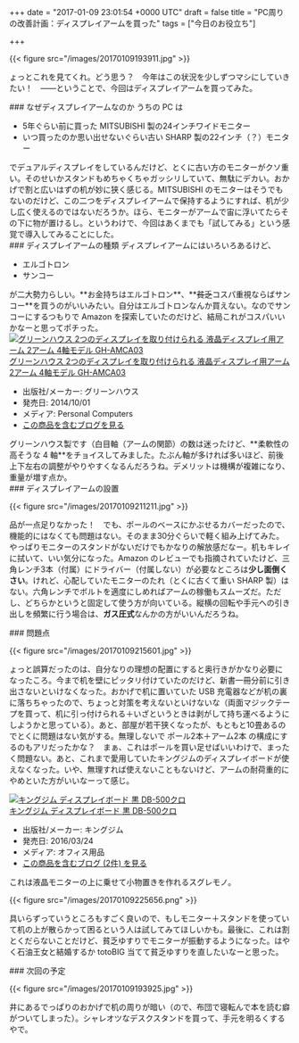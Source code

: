 
+++
date = "2017-01-09 23:01:54 +0000 UTC"
draft = false
title = "PC周りの改善計画：ディスプレイアームを買った"
tags = ["今日のお役立ち"]

+++


{{< figure src="/images/20170109193911.jpg"  >}}

ょっとこれを見てくれ。どう思う？　今年はこの状況を少しずつマシにしていきたい！　――ということで、今回はディスプレイアームを買ってみた。

<div class="section">
    ### なぜディスプレイアームなのか
    うちの PC は

<ul>
<li>5年ぐらい前に買った MITSUBISHI 製の24インチワイドモニター</li>
<li>いつ買ったのか思い出せないぐらい古い SHARP 製の22インチ（？）モニター</li>
</ul>でデュアルディスプレイをしているんだけど、とくに古い方のモニターがクソ重い。そのせいかスタンドもめちゃくちゃガッシリしていて、無駄にデカい。おかげで割と広いはずの机が妙に狭く感じる。MITSUBISHI のモニターはそうでもないのだけど、この二つをディスプレイアームで保持するようにすれば、机が少し広く使えるのではないだろうか。ほら、モニターがアームで宙に浮いてたらその下に物が置けるし。というわけで、今回はあくまでも「試してみる」という感覚で導入してみることにした。

</div>
<div class="section">
    ### ディスプレイアームの種類
    ディスプレイアームにはいろいろあるけど、

<ul>
<li>エルゴトロン</li>
<li>サンコー</li>
</ul>が二大勢力らしい。**お金持ちはエルゴトロン**、**<s>貧乏</s>コスパ重視ならばサンコー**を買うのがいいみたい。自分はエルゴトロンなんか買えない。なのでサンコーにするつもりで Amazon を探索していたのだけど、結局これがコスパいいかなーと思ってポチった。<div class="hatena-asin-detail"><a href="http://www.amazon.co.jp/exec/obidos/ASIN/B00NFELXSQ/bestylesnet-22/"><img src="https://images-fe.ssl-images-amazon.com/images/I/31EHQjfYUtL._SL160_.jpg" class="hatena-asin-detail-image" alt="グリーンハウス 2つのディスプレイを取り付けられる 液晶ディスプレイ用アーム 2アーム 4軸モデル GH-AMCA03" title="グリーンハウス 2つのディスプレイを取り付けられる 液晶ディスプレイ用アーム 2アーム 4軸モデル GH-AMCA03"/></a><div class="hatena-asin-detail-info"><a href="http://www.amazon.co.jp/exec/obidos/ASIN/B00NFELXSQ/bestylesnet-22/">グリーンハウス 2つのディスプレイを取り付けられる 液晶ディスプレイ用アーム 2アーム 4軸モデル GH-AMCA03</a><ul><li><span class="hatena-asin-detail-label">出版社/メーカー:</span> グリーンハウス</li><li><span class="hatena-asin-detail-label">発売日:</span> 2014/10/01</li><li><span class="hatena-asin-detail-label">メディア:</span> Personal Computers</li><li><a href="http://d.hatena.ne.jp/asin/B00NFELXSQ/bestylesnet-22" target="_blank">この商品を含むブログを見る</a></li></ul></div><div class="hatena-asin-detail-foot"></div></div>グリーンハウス製です（白目軸（アームの関節）の数は迷ったけど、**柔軟性の高そうな 4 軸**をチョイスしてみました。たぶん軸が多ければ多いほど、前後上下左右の調整がやりやすくなるんだろうね。デメリットは機構が複雑になり、重量が増す点か。

</div>
<div class="section">
    ### ディスプレイアームの設置
    

{{< figure src="/images/20170109211211.jpg"  >}}

品が一点足りなかった！　でも、ポールのベースにかぶせるカバーだったので、機能的にはなくても問題はない。そのまま30分ぐらいで軽く組み上げてみた。やっぱりモニターのスタンドがないだけでもかなりの解放感だなー。机もキレイに拭いて、いい気分になった。Amazon のレビューでも指摘されていたけど、三角レンチ3本（付属）にドライバー（付属しない）が必要なところは**少し面倒くさい**。けれど、心配していたモニターのたれ（とくに古くて重い SHARP 製）はない。六角レンチでボルトを適度にしめればアームの稼働もスムーズだ。ただし、どちらかというと固定して使う方が向いている。縦横の回転や手元への引き出しを頻繁に行う場合は、**ガス圧式**なんかの方がいいんだろうね。

</div>
<div class="section">
    ### 問題点
    

{{< figure src="/images/20170109215601.jpg"  >}}

ょっと誤算だったのは、自分なりの理想の配置にすると奥行きがかなり必要になったころ。今まで机を壁にピッタリ付けていたのだけど、新書一冊分前に引き出さないといけなくなった。おかげで机に置いていた USB 充電器などが机の裏に落ちちゃったので、ちょっと対策を考えないといけないな（両面マジックテープを買って、机に引っ付けられる＋いざというときは剥がして持ち運べるようにしようかと思っている）。あと、部屋が若干狭くなったが、もともと10畳あるのでとくに問題はない気がする。無理しないで ポール2本＋アーム2本 の構成にするのもアリだったかな？　まぁ、これはポールを買い足せばいいわけで、まったく問題ない。あと、これまで愛用していたキングジムのディスプレイボードが使えなくなった。いや、無理すれば使えないこともないけど、アームの耐荷重的にやめといた方がいいなーって感じ。<div class="hatena-asin-detail"><a href="http://www.amazon.co.jp/exec/obidos/ASIN/B01D19QKFU/bestylesnet-22/"><img src="https://images-fe.ssl-images-amazon.com/images/I/31icsJL3YIL._SL160_.jpg" class="hatena-asin-detail-image" alt="キングジム ディスプレイボード 黒 DB-500クロ" title="キングジム ディスプレイボード 黒 DB-500クロ"/></a><div class="hatena-asin-detail-info"><a href="http://www.amazon.co.jp/exec/obidos/ASIN/B01D19QKFU/bestylesnet-22/">キングジム ディスプレイボード 黒 DB-500クロ</a><ul><li><span class="hatena-asin-detail-label">出版社/メーカー:</span> キングジム</li><li><span class="hatena-asin-detail-label">発売日:</span> 2016/03/24</li><li><span class="hatena-asin-detail-label">メディア:</span> オフィス用品</li><li><a href="http://d.hatena.ne.jp/asin/B01D19QKFU/bestylesnet-22" target="_blank">この商品を含むブログ (2件) を見る</a></li></ul></div><div class="hatena-asin-detail-foot"></div></div>これは液晶モニターの上に乗せて小物置きを作れるスグレモノ。

{{< figure src="/images/20170109225656.png"  >}}

具いらずっていうところもすごく良いので、もしモニター＋スタンドを使っていて机の上が散らかって困るという人は試してみてほしいかも。最後に、これは割とくだらないことだけど、貧乏ゆすりでモニターが振動するようになった。はやく石油王女と結婚するか totoBIG 当てて貧乏ゆすりを直したいなーと思った。

</div>
<div class="section">
    ### 次回の予定
    

{{< figure src="/images/20170109193925.jpg"  >}}

井にあるでっぱりのおかげで机の周りが暗い（ので、布団で寝転んで本を読む癖がついてしまった）。シャレオツなデスクスタンドを買って、手元を明るくするやで。

</div>

